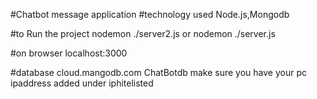 #Chatbot message application 
#technology used Node.js,Mongodb

#to Run the project
nodemon ./server2.js
or
nodemon ./server.js

#on browser
localhost:3000

#database  cloud.mangodb.com ChatBotdb 
make sure you have your pc ipaddress added under iphitelisted 